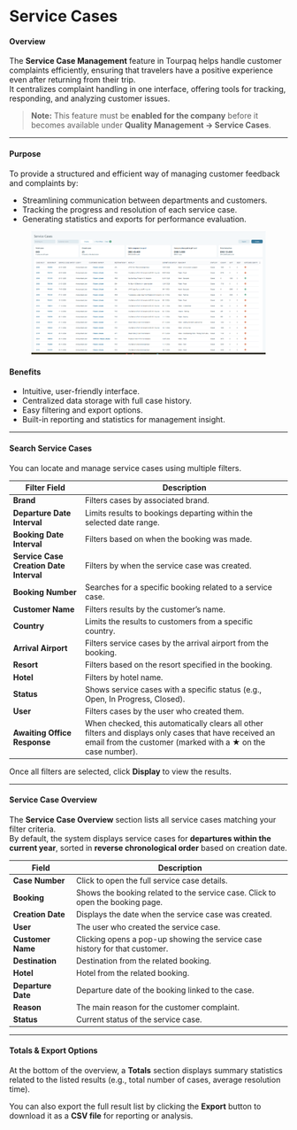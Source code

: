 # Service Cases

#### **Overview**

The **Service Case Management** feature in Tourpaq helps handle customer complaints efficiently, ensuring that travelers have a positive experience even after returning from their trip.\
It centralizes complaint handling in one interface, offering tools for tracking, responding, and analyzing customer issues.

> **Note:** This feature must be **enabled for the company** before it becomes available under **Quality Management → Service Cases**.

***

#### **Purpose**

To provide a structured and efficient way of managing customer feedback and complaints by:

* Streamlining communication between departments and customers.
* Tracking the progress and resolution of each service case.
* Generating statistics and exports for performance evaluation.

<figure><img src="../.gitbook/assets/image (6) (1) (1) (1) (1) (1) (1) (1) (1) (1) (1) (1) (1) (1) (1) (1) (1) (1) (1) (1) (1) (1) (1) (1) (1) (1) (1) (1).png" alt=""><figcaption></figcaption></figure>

#### **Benefits**

* Intuitive, user-friendly interface.
* Centralized data storage with full case history.
* Easy filtering and export options.
* Built-in reporting and statistics for management insight.

***

#### **Search Service Cases**

You can locate and manage service cases using multiple filters.

| **Filter Field**                        | **Description**                                                                                                                                                       |
| --------------------------------------- | --------------------------------------------------------------------------------------------------------------------------------------------------------------------- |
| **Brand**                               | Filters cases by associated brand.                                                                                                                                    |
| **Departure Date Interval**             | Limits results to bookings departing within the selected date range.                                                                                                  |
| **Booking Date Interval**               | Filters based on when the booking was made.                                                                                                                           |
| **Service Case Creation Date Interval** | Filters by when the service case was created.                                                                                                                         |
| **Booking Number**                      | Searches for a specific booking related to a service case.                                                                                                            |
| **Customer Name**                       | Filters results by the customer’s name.                                                                                                                               |
| **Country**                             | Limits the results to customers from a specific country.                                                                                                              |
| **Arrival Airport**                     | Filters service cases by the arrival airport from the booking.                                                                                                        |
| **Resort**                              | Filters based on the resort specified in the booking.                                                                                                                 |
| **Hotel**                               | Filters by hotel name.                                                                                                                                                |
| **Status**                              | Shows service cases with a specific status (e.g., Open, In Progress, Closed).                                                                                         |
| **User**                                | Filters cases by the user who created them.                                                                                                                           |
| **Awaiting Office Response**            | When checked, this automatically clears all other filters and displays only cases that have received an email from the customer (marked with a ★ on the case number). |

Once all filters are selected, click **Display** to view the results.

***

#### **Service Case Overview**

The **Service Case Overview** section lists all service cases matching your filter criteria.\
By default, the system displays service cases for **departures within the current year**, sorted in **reverse chronological order** based on creation date.

| **Field**          | **Description**                                                                |
| ------------------ | ------------------------------------------------------------------------------ |
| **Case Number**    | Click to open the full service case details.                                   |
| **Booking**        | Shows the booking related to the service case. Click to open the booking page. |
| **Creation Date**  | Displays the date when the service case was created.                           |
| **User**           | The user who created the service case.                                         |
| **Customer Name**  | Clicking opens a pop-up showing the service case history for that customer.    |
| **Destination**    | Destination from the related booking.                                          |
| **Hotel**          | Hotel from the related booking.                                                |
| **Departure Date** | Departure date of the booking linked to the case.                              |
| **Reason**         | The main reason for the customer complaint.                                    |
| **Status**         | Current status of the service case.                                            |

***

#### **Totals & Export Options**

At the bottom of the overview, a **Totals** section displays summary statistics related to the listed results (e.g., total number of cases, average resolution time).

You can also export the full result list by clicking the **Export** button to download it as a **CSV file** for reporting or analysis.

